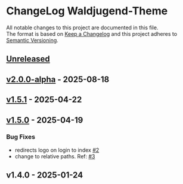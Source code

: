 # ChangeLog Waldjugend-Theme

All notable changes to this project are documented in this file. \
The format is based on [Keep a Changelog](https://keepachangelog.com) and this project adheres to [Semantic Versioning](https://semver.org).

<a name="unreleased"></a>
## [Unreleased]


<a name="v2.0.0-alpha"></a>
## [v2.0.0-alpha] - 2025-08-18

<a name="v1.5.1"></a>
## [v1.5.1] - 2025-04-22

<a name="v1.5.0"></a>
## [v1.5.0] - 2025-04-19
### Bug Fixes
- redirects logo on login to index [#2](https://github.com/lwijshoff/waldjugend-theme/issues/2)
- change to relative paths. Ref: [#3](https://github.com/lwijshoff/waldjugend-theme/issues/3)


<a name="v1.4.0"></a>
## v1.4.0 - 2025-01-24

[Unreleased]: https://github.com/lwijshoff/waldjugend-theme/compare/v2.0.0-alpha...HEAD
[v2.0.0-alpha]: https://github.com/lwijshoff/waldjugend-theme/compare/v1.5.1...v2.0.0-alpha
[v1.5.1]: https://github.com/lwijshoff/waldjugend-theme/compare/v1.5.0...v1.5.1
[v1.5.0]: https://github.com/lwijshoff/waldjugend-theme/compare/v1.4.0...v1.5.0
